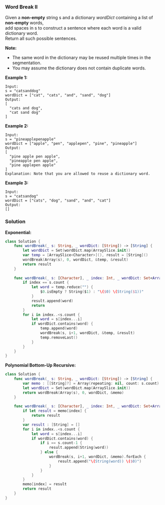 
### Word Break II

Given a __non-empty__ string s and a dictionary *wordDict* containing a list of __non-empty__ words,</br> 
add spaces in s to construct a sentence where each word is a valid dictionary word.</br> 
Return all such possible sentences.

__Note:__
* The same word in the dictionary may be reused multiple times in the segmentation.
* You may assume the dictionary does not contain duplicate words.

__Example 1:__
```
Input:
s = "catsanddog"
wordDict = ["cat", "cats", "and", "sand", "dog"]
Output:
[
  "cats and dog",
  "cat sand dog"
]
```
__Example 2:__
```
Input:
s = "pineapplepenapple"
wordDict = ["apple", "pen", "applepen", "pine", "pineapple"]
Output:
[
  "pine apple pen apple",
  "pineapple pen apple",
  "pine applepen apple"
]
Explanation: Note that you are allowed to reuse a dictionary word.
```
__Example 3:__
```
Input:
s = "catsandog"
wordDict = ["cats", "dog", "sand", "and", "cat"]
Output:
[]
```

### Solution
__Exponential:__
```Swift
class Solution {
    func wordBreak(_ s: String, _ wordDict: [String]) -> [String] {
        let wordDict = Set(wordDict.map(ArraySlice.init))
        var temp = [ArraySlice<Character>](), result = [String]()
        wordBreak(Array(s), 0, wordDict, &temp, &result)
        return result
    }
    
    func wordBreak(_ s: [Character], _ index: Int, _ wordDict: Set<ArraySlice<Character>>, _ temp: inout [ArraySlice<Character>], _ result: inout [String]) {
        if index == s.count {
            let word = temp.reduce("") {
                $0.isEmpty ? String($1) : "\($0) \(String($1))"
            }
            result.append(word)
            return
        }
        for i in index..<s.count {
            let word = s[index...i]
            if wordDict.contains(word) {
                temp.append(word)
                wordBreak(s, i+1, wordDict, &temp, &result)
                temp.removeLast()
            }
        }
    }
}
```
__Polynomial Bottom-Up Recursive:__
```Swift
class Solution {
    func wordBreak(_ s: String, _ wordDict: [String]) -> [String] {
        var memo : [[String]?] = Array(repeating: nil, count: s.count)
        let wordDict = Set(wordDict.map(ArraySlice.init))
        return wordBreak(Array(s), 0, wordDict, &memo)
    }
    
    func wordBreak(_ s: [Character], _ index: Int, _ wordDict: Set<ArraySlice<Character>>, _ memo: inout [[String]?]) -> [String] {
        if let result = memo[index] {
            return result
        }
        var result : [String] = []
        for i in index..<s.count {
            let word = s[index...i]
            if wordDict.contains(word) {
                if i == s.count-1 {
                    result.append(String(word))
                } else {
                    wordBreak(s, i+1, wordDict, &memo).forEach {
                        result.append("\(String(word)) \($0)")
                    }
                }
            }
        }
        memo[index] = result
        return result
    }
}
```